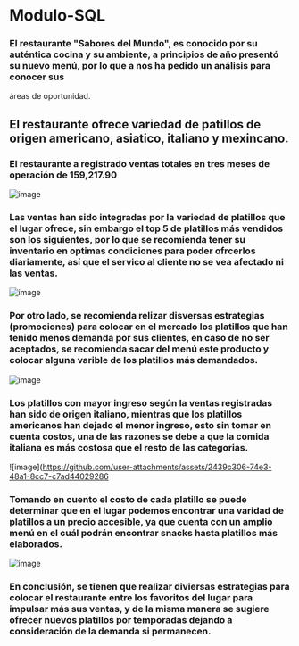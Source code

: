 # Modulo-SQL
### El restaurante "Sabores del Mundo", es conocido por su auténtica cocina y su ambiente, a principios de año presentó su nuevo menú, por lo que a nos ha pedido un análisis para conocer sus
áreas de oportunidad.
## El restaurante ofrece variedad de patillos de origen americano, asiatico, italiano y mexincano.
### El restaurante a registrado ventas totales en tres meses de operación de 159,217.90
![image](https://github.com/user-attachments/assets/dfbc7500-b0e8-4ce0-b1e1-1075f357afb7)

### Las ventas han sido integradas por la variedad de platillos que el lugar ofrece, sin embargo el top 5 de platillos más vendidos son los siguientes, por lo que se recomienda tener su inventario en optimas condiciones para poder ofrcerlos diariamente, así que el servico al cliente no se vea afectado ni las ventas.
![image](https://github.com/user-attachments/assets/9096fde6-1a4e-4048-ae0c-10bdcb6276f1)

### Por otro lado, se recomienda relizar disversas estrategias (promociones) para colocar en el mercado los platillos que han tenido menos demanda por sus clientes, en caso de no ser aceptados, se recomienda sacar del menú este producto y colocar alguna varible de los platillos más demandados.
![image](https://github.com/user-attachments/assets/8764406f-d111-4d52-adac-a9eccedb2fba)

### Los platillos con mayor ingreso según la ventas registradas han sido de origen italiano, mientras que los platillos americanos han dejado el menor ingreso, esto sin tomar en cuenta costos, una de las razones se debe a que la comida italiana es más costosa que el resto de las categorias.
![image](https://github.com/user-attachments/assets/2439c306-74e3-48a1-8cc7-c7ad44029286

### Tomando en cuento el costo de cada platillo se puede determinar que en el lugar podemos encontrar una varidad de platillos a un precio accesible, ya que cuenta con un amplio menú en el cuál podrán encontrar snacks hasta platillos más elaborados.
![image](https://github.com/user-attachments/assets/52409738-5775-4373-aad6-23d338d3a97a)

### En conclusión, se tienen que realizar diviersas estrategias para colocar el restaurante entre los favoritos del lugar para impulsar más sus ventas, y de la misma manera se sugiere ofrecer nuevos platillos por temporadas dejando a consideración de la demanda si permanecen.
